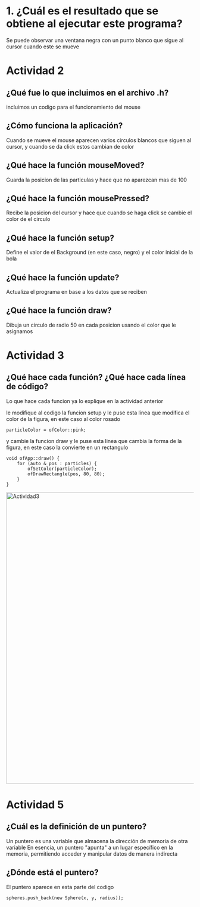 # 1. ¿Cuál es el resultado que se obtiene al ejecutar este programa?
 Se puede observar una ventana negra con un punto blanco que sigue al cursor cuando este se mueve 

# Actividad 2

## ¿Qué fue lo que incluimos en el archivo .h?
incluimos un codigo para el funcionamiento del mouse 

## ¿Cómo funciona la aplicación?
Cuando se mueve el mouse aparecen varios circulos blancos que siguen al cursor, y cuando se da click estos cambian de color 

## ¿Qué hace la función mouseMoved?
Guarda la posicion de las particulas y hace que no aparezcan mas de 100 

## ¿Qué hace la función mousePressed?
Recibe la posicion del cursor y hace que cuando se haga click se cambie el color de el circulo 

## ¿Qué hace la función setup?
Define el valor de el Background (en este caso, negro) y el color inicial de la bola 

## ¿Qué hace la función update?
Actualiza el programa en base a los datos que se reciben

## ¿Qué hace la función draw?
Dibuja un circulo de radio 50 en cada posicion usando el color que le asignamos 

# Actividad 3
## ¿Qué hace cada función? ¿Qué hace cada línea de código?
Lo que hace cada funcion ya lo explique en la actividad anterior

le modifique al codigo la funcion setup y le puse esta linea que modifica el color de la figura, en este caso al color rosado

`particleColor = ofColor::pink;`

y cambie la funcion draw y le puse esta linea que cambia la forma de la figura, en este caso la convierte en un rectangulo

```
void ofApp::draw() {
    for (auto & pos : particles) {
        ofSetColor(particleColor);
        ofDrawRectangle(pos, 80, 80);
    }
}
```
<img width="1036" height="781" alt="Actividad3" src="https://github.com/user-attachments/assets/797e93cd-1823-4262-a2f1-ef179b87df80" />

# Actividad 5
## ¿Cuál es la definición de un puntero?
Un puntero es una variable que almacena la dirección de memoria de otra variable
En esencia, un puntero "apunta" a un lugar específico en la memoria, permitiendo acceder y manipular datos de manera indirecta

## ¿Dónde está el puntero?
El puntero aparece en esta parte del codigo 
```
spheres.push_back(new Sphere(x, y, radius));
```




